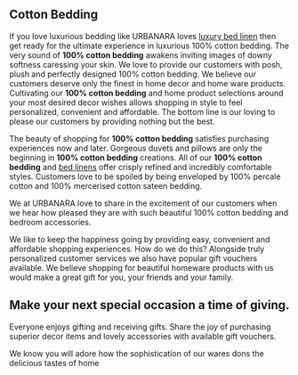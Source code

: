 ## Cotton Bedding

If you love luxurious bedding like URBANARA loves [luxury bed linen](https://www.urbanara.co.uk/bed-linen/luxury-bedding) then get ready for the ultimate experience in luxurious 100% cotton bedding. The very sound of **100% cotton bedding** awakens inviting images of downy softness caressing your skin. We love to provide our customers with posh, plush and perfectly designed 100% cotton bedding. We believe our customers deserve only the finest in home decor and home ware products. Cultivating our **100% cotton bedding** and home product selections around your most desired decor wishes allows shopping in style to feel personalized, convenient and affordable. The bottom line is our loving to please our customers by providing nothing but the best.

The beauty of shopping for **100% cotton bedding** satisfies purchasing experiences now and later. Gorgeous duvets and pillows are only the beginning in **100% cotton bedding** creations. All of our **100% cotton bedding** and [bed linens](https://www.urbanara.co.uk/bed-linen) offer crisply refined and incredibly comfortable styles. Customers love to be spoiled by being enveloped by 100% percale cotton and 100% mercerised cotton sateen bedding.

We at URBANARA love to share in the excitement of our customers when we hear how pleased they are with such beautiful 100% cotton bedding and bedroom accessories.

We like to keep the happiness going by providing easy, convenient and affordable shopping experiences. How do we do this? Alongside truly personalized customer services we also have popular gift vouchers available. We believe shopping for beautiful homeware products with us would make a great gift for you, your friends and your family.

## Make your next special occasion a time of giving.

Everyone enjoys gifting and receiving gifts. Share the joy of purchasing superior decor items and lovely accessories with available gift vouchers.

We know you will adore how the sophistication of our wares dons the delicious tastes of home
